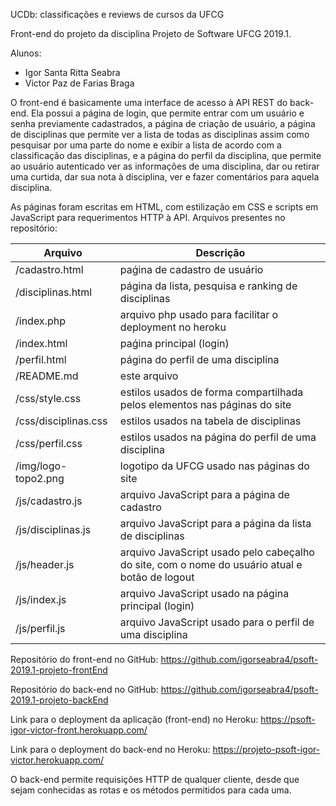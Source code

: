 UCDb: classificações e reviews de cursos da UFCG


Front-end do projeto da disciplina Projeto de Software UFCG		2019.1.


Alunos:
* Igor Santa Ritta Seabra
* Victor Paz de Farias Braga


O front-end é basicamente uma interface de acesso à API REST do back-end. Ela possui a página de login, que permite entrar com um usuário e senha previamente cadastrados, a página de criação de usuário, a página de disciplinas que permite ver a lista de todas as disciplinas assim como pesquisar por uma parte do nome e exibir a lista de acordo com a classificação das disciplinas, e a página do perfil da disciplina, que permite ao usuário autenticado ver as informações de uma disciplina, dar ou retirar uma curtida, dar sua nota à disciplina, ver e fazer comentários para aquela disciplina.


As páginas foram escritas em HTML, com estilização em CSS e scripts em JavaScript para requerimentos HTTP à API. Arquivos presentes no repositório:


Arquivo | Descrição
--- | ---
/cadastro.html|paǵina de cadastro de usuário
/disciplinas.html|página da lista, pesquisa e ranking de disciplinas
/index.php|arquivo php usado para facilitar o deployment no heroku
/index.html|paǵina principal (login)
/perfil.html|página do perfil de uma disciplina
/README.md|este arquivo
/css/style.css|estilos usados de forma compartilhada pelos elementos nas páginas do site
/css/disciplinas.css|estilos usados na tabela de disciplinas
/css/perfil.css|estilos usados na página do perfil de uma disciplina
/img/logo-topo2.png|logotipo da UFCG usado nas páginas do site
/js/cadastro.js|arquivo JavaScript para a página de cadastro
/js/disciplinas.js|arquivo JavaScript para a página da lista de disciplinas
/js/header.js|arquivo JavaScript usado pelo cabeçalho do site, com o nome do usuário atual e botão de logout
/js/index.js|arquivo JavaScript usado na página principal (login)
/js/perfil.js|arquivo JavaScript usado para o perfil de uma disciplina

Repositório do front-end no GitHub: https://github.com/igorseabra4/psoft-2019.1-projeto-frontEnd

Repositório do back-end no GitHub: https://github.com/igorseabra4/psoft-2019.1-projeto-backEnd


Link para o deployment da aplicação (front-end) no Heroku: https://psoft-igor-victor-front.herokuapp.com/

Link para o deployment do back-end no Heroku: https://projeto-psoft-igor-victor.herokuapp.com/


O back-end permite requisições HTTP de qualquer cliente, desde que sejam conhecidas as rotas e os métodos permitidos para cada uma.
